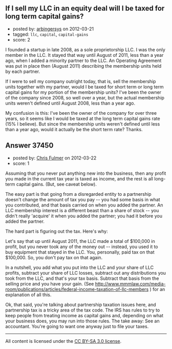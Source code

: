 ## If I sell my LLC in an equity deal will I be taxed for long term capital gains?

- posted by: [arbingersys](https://stackexchange.com/users/-1/17104-arbingersys) on 2012-03-21
- tagged: `llc`, `capital`, `capital-gains`
- score: 2

I founded a startup in late 2008, as a sole proprietorship LLC. I was the only member in the LLC. It stayed that way until August of 2011, less than a year ago, when I added a minority partner to the LLC. An Operating Agreement was put in place then (August 2011) describing the membership units held by each partner.

If I were to sell my company outright today, that is, sell the membership units together with my partner, would I be taxed for short term or long term capital gains for my portion of the membership units? I've been the owner of the company since 2008, so well over a year, but the actual membership units weren't defined until August 2008, less than a year ago.

My confusion is this: I've been the owner of the company for over three years, so it seems like I would be taxed at the long term capital gains rate (15% I believe). But since the membership units weren't defined until less than a year ago, would it actually be the short term rate? Thanks.




## Answer 37450

- posted by: [Chris Fulmer](https://stackexchange.com/users/-1/17026-chris-fulmer) on 2012-03-22
- score: 1

Assuming that you never put anything new into the business, then any profit you made in the current tax year is taxed as income, and the rest is all long-term capital gains.   (But, see caveat below).

The easy part is that going from a disregarded entity to a partnership doesn't change the amount of tax you pay -- you had some basis in what you contributed, and that basis carried on when you added the partner.  An LLC membership interest is a different beast than a share of stock -- you didn't really 'acquire' it when you added the partner; you had it before you added the partner.

The hard part is figuring out the tax.  Here's why:

Let's say that up until August 2011, the LLC made a total of $100,000 in profit, but you never took any of the money out -- instead, you used it to buy equipment that stayed in the LLC.  You, personally, paid tax on that $100,000.  So, you don't pay tax on that again.

In a nutshell, you add what you put into the LLC and your share of LLC profits, subtract your share of LLC losses, subtract out any distributions you took from the LLC, and that's your tax basis.  Subtract that basis from the selling price and you have your gain.  (See http://www.mmmlaw.com/media-room/publications/articles/federal-income-taxation-of-llc-members ) for an explanation of all this.

Ok, that said, you're talking about partnership taxation issues here, and partnership tax is a tricky area of the tax code.  The IRS has rules to try to keep people from treating income as capital gains and, depending on what your business does, you may run into those rules.   The take away:  See an accountant.  You're going to want one anyway just to file your taxes.



---

All content is licensed under the [CC BY-SA 3.0 license](https://creativecommons.org/licenses/by-sa/3.0/).
